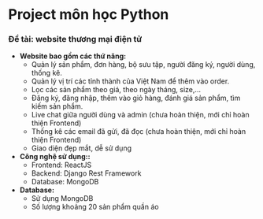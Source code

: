 # Project môn học Python

### Đề tài: website thương mại điện tử

-   **Website bao gồm các thứ năng:**
    -   Quản lý sản phẩm, đơn hàng, bộ sưu tập, người đăng ký, người dùng, thống kê.
    -   Quản lý vị trí các tỉnh thành của Việt Nam để thêm vào order.
    -   Lọc các sản phẩm theo giá, theo ngày tháng, size,…
    -   Đăng ký, đăng nhập, thêm vào giỏ hàng, đánh giá sản phẩm, tìm kiếm sản phẩm.
    -   Live chat giữa người dùng và admin (chưa hoàn thiện, mới chỉ hoàn thiện Frontend)
    -   Thống kê các email đã gửi, đã đọc (chưa hoàn thiện, mới chỉ hoàn thiện Frontend)
    -   Giao diện đẹp mắt, dễ sử dụng
-   **Công nghệ sử dụng::**
    -   Frontend: ReactJS
    -   Backend: Django Rest Framework
    -   Database: MongoDB
-   **Database:**
    -   Sử dụng MongoDB
    -   Số lượng khoảng 20 sản phẩm quần áo
